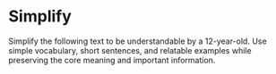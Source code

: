 # Simplify

Simplify the following text to be understandable by a 12-year-old. Use simple vocabulary, short sentences, and relatable examples while preserving the core meaning and important information.